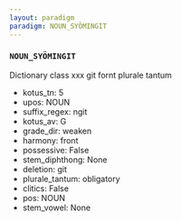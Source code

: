 ```yaml
---
layout: paradigm
paradigm: NOUN_SYÖMINGIT
---
```

### ` NOUN_SYÖMINGIT `

Dictionary class xxx git fornt plurale tantum
* kotus_tn: 5
* upos: NOUN
* suffix_regex: ngit
* kotus_av: G
* grade_dir: weaken
* harmony: front
* possessive: False
* stem_diphthong: None
* deletion: git
* plurale_tantum: obligatory
* clitics: False
* pos: NOUN
* stem_vowel: None
